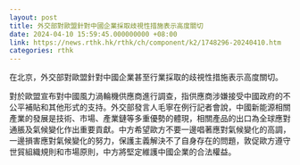 ```yaml
---
layout: post
title: 外交部對歐盟針對中國企業採取歧視性措施表示高度關切
date: 2024-04-10 15:59:45.000000000 +08:00
link: https://news.rthk.hk/rthk/ch/component/k2/1748296-20240410.htm
categories: rthk
---
```


在北京，外交部對歐盟針對中國企業甚至行業採取的歧視性措施表示高度關切。

對於歐盟宣布對中國風力渦輪機供應商進行調查，指供應商涉嫌接受中國政府的不公平補貼和其他形式的支持。外交部發言人毛寧在例行記者會說，中國新能源相關產業的發展是技術、市場、產業鏈等多重優勢的體現，相關產品的出口為全球應對通脹及氣候變化作出重要貢獻。中方希望歐方不要一邊唱著應對氣候變化的高調，一邊損害應對氣候變化的努力，保護主義解決不了自身存在的問題，敦促歐方遵守世貿組織規則和市場原則，中方將堅定維護中國企業的合法權益。
